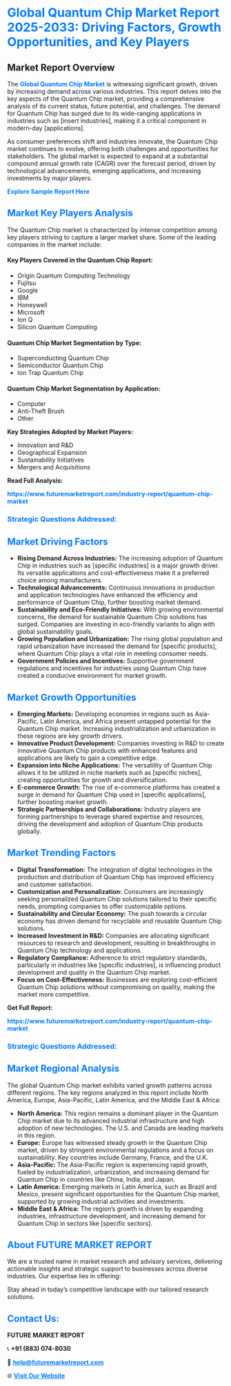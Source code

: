 <h1 style="color: #007BFF;">Global Quantum Chip Market Report 2025-2033: Driving Factors, Growth Opportunities, and Key Players</h1>

<section id="overview">
<h2>Market Report Overview</h2>
<p>The <a href="https://www.futuremarketreport.com/industry-report/quantum-chip-market" style="color: #007BFF; text-decoration: none;"><strong>Global Quantum Chip Market</strong></a> is witnessing significant growth, driven by increasing demand across various industries. This report delves into the key aspects of the Quantum Chip market, providing a comprehensive analysis of its current status, future potential, and challenges. The demand for Quantum Chip has surged due to its wide-ranging applications in industries such as [insert industries], making it a critical component in modern-day [applications].</p>
<p>As consumer preferences shift and industries innovate, the Quantum Chip market continues to evolve, offering both challenges and opportunities for stakeholders. The global market is expected to expand at a substantial compound annual growth rate (CAGR) over the forecast period, driven by technological advancements, emerging applications, and increasing investments by major players.</p>
</section>

<section id="overview">
<p><a href="https://www.futuremarketreport.com/request-sample/reportId=115639" style="color: #007BFF; text-decoration: none;"><strong>Explore Sample Report Here</strong></a></p>
</section>

<section id="key-players">
<h2 style="color: #007BFF;">Market Key Players Analysis</h2>
<p>The Quantum Chip market is characterized by intense competition among key players striving to capture a larger market share. Some of the leading companies in the market include:</p>
<h4>Key Players Covered in the Quantum Chip Report:</h4>
<ul><li>Origin Quantum Computing Technology</li><li>Fujitsu</li><li>Google</li><li>IBM</li><li>Honeywell</li><li>Microsoft</li><li>Ion Q</li><li>Silicon Quantum Computing</li></ul>
<h4>Quantum Chip Market Segmentation by Type:</h4>
<ul><li>Superconducting Quantum Chip</li><li>Semiconductor Quantum Chip</li><li>Ion Trap Quantum Chip</li></ul>

<h4>Quantum Chip Market Segmentation by Application:</h4>
<ul><li>Computer</li><li>Anti-Theft Brush</li><li>Other</li></ul>
<p><strong>Key Strategies Adopted by Market Players:</strong></p>
<ul>
<li>Innovation and R&D</li>
<li>Geographical Expansion</li>
<li>Sustainability Initiatives</li>
<li>Mergers and Acquisitions</li>
</ul>
</section>

<section>
<p><strong>Read Full Analysis: </strong></p><a href="https://www.futuremarketreport.com/industry-report/quantum-chip-market" style="color: #007BFF; text-decoration: none;"><strong>https://www.futuremarketreport.com/industry-report/quantum-chip-market</strong></a>
<h3 style="color: #007BFF;">Strategic Questions Addressed:</h3>
</section>

<section id="driving-factors">
<h2 style="color: #007BFF;">Market Driving Factors</h2>
<ul>
<li><strong>Rising Demand Across Industries:</strong> The increasing adoption of Quantum Chip in industries such as [specific industries] is a major growth driver. Its versatile applications and cost-effectiveness make it a preferred choice among manufacturers.</li>
<li><strong>Technological Advancements:</strong> Continuous innovations in production and application technologies have enhanced the efficiency and performance of Quantum Chip, further boosting market demand.</li>
<li><strong>Sustainability and Eco-Friendly Initiatives:</strong> With growing environmental concerns, the demand for sustainable Quantum Chip solutions has surged. Companies are investing in eco-friendly variants to align with global sustainability goals.</li>
<li><strong>Growing Population and Urbanization:</strong> The rising global population and rapid urbanization have increased the demand for [specific products], where Quantum Chip plays a vital role in meeting consumer needs.</li>
<li><strong>Government Policies and Incentives:</strong> Supportive government regulations and incentives for industries using Quantum Chip have created a conducive environment for market growth.</li>
</ul>
</section>

<section id="growth-opportunities">
<h2 style="color: #007BFF;">Market Growth Opportunities</h2>
<ul>
<li><strong>Emerging Markets:</strong> Developing economies in regions such as Asia-Pacific, Latin America, and Africa present untapped potential for the Quantum Chip market. Increasing industrialization and urbanization in these regions are key growth drivers.</li>
<li><strong>Innovative Product Development:</strong> Companies investing in R&D to create innovative Quantum Chip products with enhanced features and applications are likely to gain a competitive edge.</li>
<li><strong>Expansion into Niche Applications:</strong> The versatility of Quantum Chip allows it to be utilized in niche markets such as [specific niches], creating opportunities for growth and diversification.</li>
<li><strong>E-commerce Growth:</strong> The rise of e-commerce platforms has created a surge in demand for Quantum Chip used in [specific applications], further boosting market growth.</li>
<li><strong>Strategic Partnerships and Collaborations:</strong> Industry players are forming partnerships to leverage shared expertise and resources, driving the development and adoption of Quantum Chip products globally.</li>
</ul>
</section>

<section id="trending-factors">
<h2 style="color: #007BFF;">Market Trending Factors</h2>
<ul>
<li><strong>Digital Transformation:</strong> The integration of digital technologies in the production and distribution of Quantum Chip has improved efficiency and customer satisfaction.</li>
<li><strong>Customization and Personalization:</strong> Consumers are increasingly seeking personalized Quantum Chip solutions tailored to their specific needs, prompting companies to offer customizable options.</li>
<li><strong>Sustainability and Circular Economy:</strong> The push towards a circular economy has driven demand for recyclable and reusable Quantum Chip solutions.</li>
<li><strong>Increased Investment in R&D:</strong> Companies are allocating significant resources to research and development, resulting in breakthroughs in Quantum Chip technology and applications.</li>
<li><strong>Regulatory Compliance:</strong> Adherence to strict regulatory standards, particularly in industries like [specific industries], is influencing product development and quality in the Quantum Chip market.</li>
<li><strong>Focus on Cost-Effectiveness:</strong> Businesses are exploring cost-efficient Quantum Chip solutions without compromising on quality, making the market more competitive.</li>
</ul>
</section>

<section>
<p><strong>Get Full Report: </strong></p><a href="https://www.futuremarketreport.com/industry-report/quantum-chip-market" style="color: #007BFF; text-decoration: none;"><strong>https://www.futuremarketreport.com/industry-report/quantum-chip-market</strong></a>
<h3 style="color: #007BFF;">Strategic Questions Addressed:</h3>
</section>


<section id="regional-analysis">
<h2 style="color: #007BFF;">Market Regional Analysis</h2>
<p>The global Quantum Chip market exhibits varied growth patterns across different regions. The key regions analyzed in this report include North America, Europe, Asia-Pacific, Latin America, and the Middle East & Africa:</p>
<ul>
<li><strong>North America:</strong> This region remains a dominant player in the Quantum Chip market due to its advanced industrial infrastructure and high adoption of new technologies. The U.S. and Canada are leading markets in this region.</li>
<li><strong>Europe:</strong> Europe has witnessed steady growth in the Quantum Chip market, driven by stringent environmental regulations and a focus on sustainability. Key countries include Germany, France, and the U.K.</li>
<li><strong>Asia-Pacific:</strong> The Asia-Pacific region is experiencing rapid growth, fueled by industrialization, urbanization, and increasing demand for Quantum Chip in countries like China, India, and Japan.</li>
<li><strong>Latin America:</strong> Emerging markets in Latin America, such as Brazil and Mexico, present significant opportunities for the Quantum Chip market, supported by growing industrial activities and investments.</li>
<li><strong>Middle East & Africa:</strong> The region’s growth is driven by expanding industries, infrastructure development, and increasing demand for Quantum Chip in sectors like [specific sectors].</li>
</ul>
</section>

<footer>
<h2 style="color: #007BFF;">About FUTURE MARKET REPORT</h2>
<p>We are a trusted name in market research and advisory services, delivering actionable insights and strategic support to businesses across diverse industries. Our expertise lies in offering:</p>

<p>Stay ahead in today’s competitive landscape with our tailored research solutions.</p>

<h2 style="color: #007BFF;">Contact Us:</h2>
<p><strong>FUTURE MARKET REPORT</strong></p>
<p>📞 <strong>+91 (883) 074-8030</strong></p>
<p>📧 <strong><a href="mailto:help@futuremarketreport.com" style="color: #007BFF;">help@futuremarketreport.com</a></strong></p>
<p>🌐 <strong><a href="https://www.futuremarketreport.com/" style="color: #007BFF;">Visit Our Website</a></strong></p>
</footer>